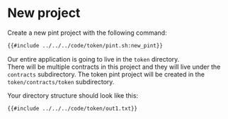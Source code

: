 # New project

Create a new pint project with the following command:

```bash
{{#include ../../../code/token/pint.sh:new_pint}}
```
Our entire application is going to live in the `token` directory. \
There will be multiple contracts in this project and they will live under the `contracts` subdirectory.
The token pint project will be created in the `token/contracts/token` subdirectory.

Your directory structure should look like this:
```
{{#include ../../../code/token/out1.txt}}
```
